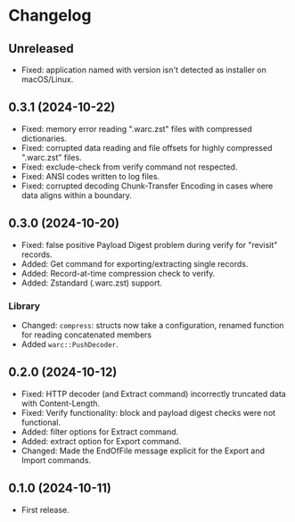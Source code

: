 # Changelog

## Unreleased

* Fixed: application named with version isn't detected as installer on macOS/Linux.

## 0.3.1 (2024-10-22)

* Fixed: memory error reading ".warc.zst" files with compressed dictionaries.
* Fixed: corrupted data reading and file offsets for highly compressed ".warc.zst" files.
* Fixed: exclude-check from verify command not respected.
* Fixed: ANSI codes written to log files.
* Fixed: corrupted decoding Chunk-Transfer Encoding in cases where data aligns within a boundary.

## 0.3.0 (2024-10-20)

* Fixed: false positive Payload Digest problem during verify for "revisit" records.
* Added: Get command for exporting/extracting single records.
* Added: Record-at-time compression check to verify.
* Added: Zstandard (.warc.zst) support.

### Library

* Changed: `compress`: structs now take a configuration, renamed function for reading concatenated members
* Added `warc::PushDecoder`.

## 0.2.0 (2024-10-12)

* Fixed: HTTP decoder (and Extract command) incorrectly truncated data with Content-Length.
* Fixed: Verify functionality: block and payload digest checks were not functional.
* Added: filter options for Extract command.
* Added: extract option for Export command.
* Changed: Made the EndOfFile message explicit for the Export and Import commands.

## 0.1.0 (2024-10-11)

* First release.
